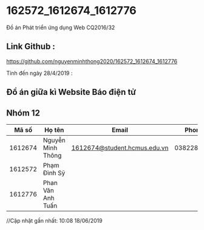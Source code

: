 ﻿# 162572_1612674_1612776
Đồ án Phát triển ứng dụng Web CQ2016/32

## Link Github :
https://github.com/nguyenminhthong2020/162572_1612674_1612776

Tính đến ngày 28/4/2019 : 
## Đồ án giữa kì Website Báo điện tử

## Nhóm 12
Mã số | Họ tên | Email | Phone 
----- | ------ |------ | -----
1612674 | Nguyễn Minh Thông | 1612674@student.hcmus.edu.vn | 0382289479  
1612572 | Phạm Đình Sỹ | |
1612776 | Phan Văn Anh Tuấn | |

//Cập nhật gần nhất: 10:08 18/06/2019



